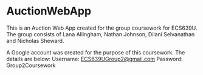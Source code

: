 # AuctionWebApp
This is an Auction Web App created for the group coursework for ECS639U. The group consists of Lana Allingham, Nathan Johnson, Dilani Selvanathan and Nicholas Sheward.

A Google account was created for the purpose of this coursework. The details are below:
Username: ECS639UGroup2@gmail.com
Password: Group2Coursework
